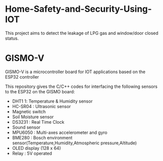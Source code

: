 # Home-Safety-and-Security-Using-IOT
This project aims to detect the leakage of LPG gas and window/door closed status.
# GISMO-V
GISMO-V is a microcontroller board for IOT applications based on the ESP32 controller

This repository gives the C/C++ codes for interfacing the following sensors to the ESP32 on the GISMO board:
- DHT1      1: Temperature & Humidity sensor
- HC-SR04    : Ultrasonic sensor
- Magnetic switch
- Soil Moisture sensor
- DS3231      : Real Time Clock
- Sound sensor
- MPU6050     : Multi-axes accelerometer and gyro
- BME280      : Bosch environment sensor(Temperature,Humidity,Atmospheric pressure,Altitude)
- OLED display (128 x 64)
- Relay       : 5V operated

